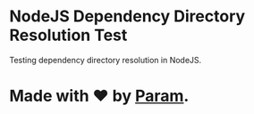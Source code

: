 # NodeJS Dependency Directory Resolution Test
Testing dependency directory resolution in NodeJS.

# Made with ❤ by [Param](https://www.paramsid.com).